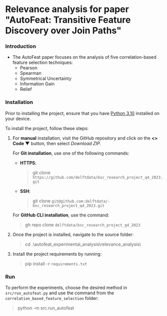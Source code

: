 # Relevance analysis for paper "AutoFeat: Transitive Feature Discovery over Join Paths"

### Introduction
* The AutoFeat paper focuses on the analysis of five correlation-based feature selection techniques:
   * Pearson
   * Spearman
   * Symmetrical Uncertainty
   * Information Gain
   * Relief

### Installation
Prior to installing the project, ensure that you have
[Python 3.10](https://www.python.org/downloads/release/python-3100/) installed on your device.

To install the project, follow these steps:
1. For **manual** installation, visit the GitHub repository and click on the **<> Code ▼** button,
   then select _Download ZIP_.

    For **Git installation**, use one of the following commands:
    - **HTTPS**:
        > git clone `https://github.com/delftdata/bsc_research_project_q4_2023.git`
    - **SSH**:
        > git clone `git@github.com:delftdata/- bsc_research_project_q4_2023.git`

    For **GitHub CLI installation**, use the command:
    > gh repo clone `delftdata/bsc_research_project_q4_2023`

2. Once the project is installed, navigate to the source folder:
    > cd .\autofeat_experimental_analysis\relevance_analysis\

3. Install the project requirements by running:
    > pip install -r `requirements.txt`

### Run

To perform the experiments, choose the desired method in `src/run_autofeat.py` and use the command from the `correlation_based_feature_selection` folder:
   > python -m src.run_autofeat
